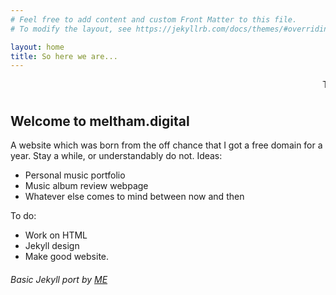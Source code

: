 ```yaml
---
# Feel free to add content and custom Front Matter to this file.
# To modify the layout, see https://jekyllrb.com/docs/themes/#overriding-theme-defaults

layout: home
title: So here we are...
---
```

<marquee width="100%" direction="left" height ="25px">This is a marquee, cool huh? I'm learning HTML as I go along with this.</marquee>

## Welcome to meltham.digital
A website which was born from the off chance that I got a free domain for a year. Stay a while, or understandably do not.
Ideas:
* Personal music portfolio
* Music album review webpage
* Whatever else comes to mind between now and then


To do:

* Work on HTML
* Jekyll design
* Make good website.



###### Basic Jekyll port by [ME](https://github.com/meltham44)



